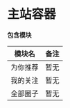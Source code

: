 # 主站容器


**包含模块**

| 模块名  |  备注  |
|:----:|:----:|
| 为你推荐 |  暂无  |
| 我的关注 |  暂无  |
| 全部圈子 |  暂无  |









